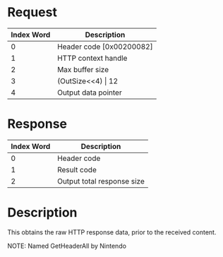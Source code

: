 # Request

| Index Word | Description                |
|------------|----------------------------|
| 0          | Header code \[0x00200082\] |
| 1          | HTTP context handle        |
| 2          | Max buffer size            |
| 3          | (OutSize\<\<4) \| 12       |
| 4          | Output data pointer        |

# Response

| Index Word | Description                |
|------------|----------------------------|
| 0          | Header code                |
| 1          | Result code                |
| 2          | Output total response size |

# Description

This obtains the raw HTTP response data, prior to the received content.

NOTE: Named GetHeaderAll by Nintendo